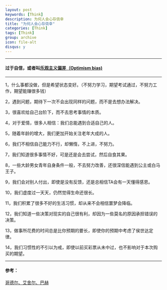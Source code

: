 ```yaml
---
layout: post
keywords: [Think]
description: 为何人会心存侥幸
title: "为何人会心存侥幸"
categories: [Think]
tags: [Think]
group: archive
icon: file-alt
disqus: y
---
```


----

#### 过于自信，或者叫[乐观主义偏差（Optimism bias)][1]

----
1，什么事都没做，但是希望状态变好。（不努力学习，期望考试通过，不努力工作，期望能赚很多钱）

2，遇到问题，期待下一次不会出现同样的问题，而不是去想办法解决。

3，很喜欢给自己台阶下，而不去思考事情的本质。

4，对于爱情，很多人相信：我们总能遇到合适自己的人。

5，随着年龄的增大，我们更加开始关注老年大成的人。

6，我们不相信自己能力不行，却懒惰，不上进，不努力。

7，我们知道很多事情不好，可是还是会去尝试，然后自食其果。

8，一些大龄男女青年自身条件一般，不去努力改善，还很深信能遇到公主或白马王子。

9，我们会对别人付出，即使是没有反馈，还是总相信TA会有一天懂得感恩。

10，我们虚度过一天天，仍然觉得生命还很长。

11，我们积累了很多不好的生活习惯，却从来不会相信噩梦会降临。

12，我们知道一些决策对现实的自己很有利，却因为一些莫名的原因承担错误的决策。

13，做事所花费的时间总是比你预期的要长，即使你的预期中考虑了侯世达定律。

14，我们习惯性的不引以为戒，即使以前买彩票从未中过，也不影响对于本次购买的期望。

----

#### 参考：
[哥德尔、艾舍尔、巴赫][2]

[1]:https://en.wikipedia.org/wiki/Hofstadter%27s_law
[2]:[https://book.douban.com/subject/1291204/]


